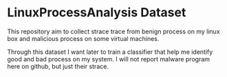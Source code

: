 # LinuxProcessAnalysis Dataset

This repository aim to collect strace trace from benign process on my linux box and malicious process on some virtual machines.

Through this dataset I want later to train a classifier that help me identify good and bad process on my system.
I will not report malware program here on github, but just their strace.

